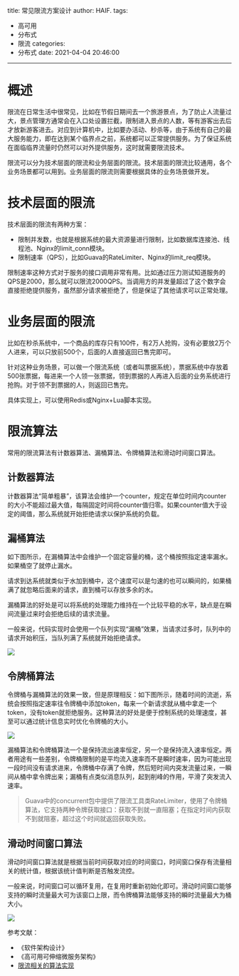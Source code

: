 title: 常见限流方案设计
author: HAIF.
tags:
  - 高可用
  - 分布式
  - 限流
categories:
  - 分布式
date: 2021-04-04 20:46:00
---

# 概述

限流在日常生活中很常见，比如在节假日期间去一个旅游景点，为了防止人流量过大，景点管理方通常会在入口处设置拦截，限制进入景点的人数，等有游客出去后才放新游客进去。对应到计算机中，比如要办活动、秒杀等，由于系统有自己的最大服务能力，即在达到某个临界点之前，系统都可以正常提供服务。为了保证系统在面临临界流量时仍然可以对外提供服务，这时就需要限流技术。

限流可以分为技术层面的限流和业务层面的限流。技术层面的限流比较通用，各个业务场景都可以用到。业务层面的限流则需要根据具体的业务场景做开发。

<!-- more -->

# 技术层面的限流

技术层面的限流有两种方案：

* 限制并发数，也就是根据系统的最大资源量进行限制，比如数据库连接池、线程池、Nginx的limit_conn模块。
* 限制速率（QPS），比如Guava的RateLimiter、Nginx的limit_req模块。

限制速率这种方式对于服务的接口调用非常有用。比如通过压力测试知道服务的QPS是2000，那么就可以限流2000QPS。当调用方的并发量超过了这个数字会直接拒绝提供服务，虽然部分请求被拒绝了，但是保证了其他请求可以正常处理。

# 业务层面的限流

比如在秒杀系统中，一个商品的库存只有100件，有2万人抢购，没有必要放2万个人进来，可以只放前500个，后面的人直接返回已售完即可。

针对这种业务场景，可以做一个限流系统（或者叫票据系统），票据系统中存放着500张票据，每进来一个人领一张票据，领到票据的人再进入后面的业务系统进行抢购。对于领不到票据的人，则返回已售完。

具体实现上，可以使用Redis或Nginx+Lua脚本实现。

# 限流算法

常用的限流算法有计数器算法、漏桶算法、令牌桶算法和滑动时间窗口算法。

## 计数器算法

计数器算法“简单粗暴”，该算法会维护一个counter，规定在单位时间内counter的大小不能超过最大值，每隔固定时间将counter值归零。如果counter值大于设定的阈值，那么系统就开始拒绝请求以保护系统的负载。

## 漏桶算法

如下图所示，在漏桶算法中会维护一个固定容量的桶，这个桶按照指定速率漏水。如果桶空了就停止漏水。

请求到达系统就类似于水加到桶中，这个速度可以是匀速的也可以瞬间的，如果桶满了就忽略后面来的请求，直到桶可以存放多余的水。

漏桶算法的好处是可以将系统的处理能力维持在一个比较平稳的水平，缺点是在瞬间流量过来时会拒绝后续的请求流量。

一般来说，代码实现时会使用一个队列实现“漏桶”效果，当请求过多时，队列中的请求开始积压，当队列满了系统就开始拒绝请求。

![](https://haif-cloud.oss-cn-beijing.aliyuncs.com/distribution/%E6%BC%8F%E6%A1%B6%E7%AE%97%E6%B3%95.png)

## 令牌桶算法

令牌桶与漏桶算法的效果一致，但是原理相反：如下图所示，随着时间的流逝，系统会按照指定速率往令牌桶中添加token，每来一个新请求就从桶中拿走一个token，没有token就拒绝服务。这种算法的好处是便于控制系统的处理速度，甚至可以通过统计信息实时优化令牌桶的大小。

![](https://haif-cloud.oss-cn-beijing.aliyuncs.com/distribution/%E4%BB%A4%E7%89%8C%E6%A1%B6%E7%AE%97%E6%B3%95.png)

漏桶算法和令牌桶算法一个是保持流出速率恒定，另一个是保持流入速率恒定。两者用途有一些差别，令牌桶限制的是平均流入速率而不是瞬时速率，因为可能出现一段时间没有请求进来，令牌桶中存满了令牌，然后短时间内突发流量过来，一瞬间从桶中拿令牌出来；漏桶有点类似消息队列，起到削峰的作用，平滑了突发流入速率。

> Guava中的concurrent包中提供了限流工具类RateLimiter，使用了令牌桶算法，它支持两种令牌获取接口：获取不到就一直阻塞；在指定时间内获取不到就阻塞，超过这个时间就返回获取失败。

## 滑动时间窗口算法

滑动时间窗口算法就是根据当前时间获取对应的时间窗口，时间窗口保存有流量相关的统计值，根据该统计值判断是否触发流控。

一般来说，时间窗口可以循环复用，在复用时重新初始化即可。滑动时间窗口能够支持的瞬时流量最大可为该窗口上限，而令牌桶算法能够支持的瞬时流量最大为桶大小。

![](https://haif-cloud.oss-cn-beijing.aliyuncs.com/distribution/%E6%97%B6%E9%97%B4%E7%AA%97%E5%8F%A3%E7%AE%97%E6%B3%95.png)

参考文献：

* 《软件架构设计》
* 《高可用可伸缩微服务架构》
* [限流相关的算法实现](https://www.cnblogs.com/hlkawa/p/13111003.html)